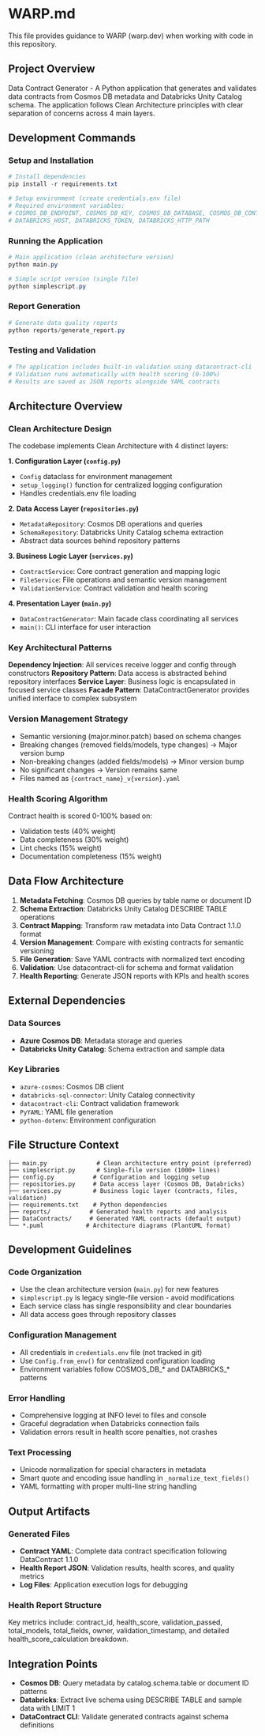 # WARP.md

This file provides guidance to WARP (warp.dev) when working with code in this repository.

## Project Overview

Data Contract Generator - A Python application that generates and validates data contracts from Cosmos DB metadata and Databricks Unity Catalog schema. The application follows Clean Architecture principles with clear separation of concerns across 4 main layers.

## Development Commands

### Setup and Installation
```powershell
# Install dependencies
pip install -r requirements.txt

# Setup environment (create credentials.env file)
# Required environment variables:
# COSMOS_DB_ENDPOINT, COSMOS_DB_KEY, COSMOS_DB_DATABASE, COSMOS_DB_CONTAINER
# DATABRICKS_HOST, DATABRICKS_TOKEN, DATABRICKS_HTTP_PATH
```

### Running the Application
```powershell
# Main application (clean architecture version)
python main.py

# Simple script version (single file)
python simplescript.py
```

### Report Generation
```powershell
# Generate data quality reports
python reports/generate_report.py
```

### Testing and Validation
```powershell
# The application includes built-in validation using datacontract-cli
# Validation runs automatically with health scoring (0-100%)
# Results are saved as JSON reports alongside YAML contracts
```

## Architecture Overview

### Clean Architecture Design
The codebase implements Clean Architecture with 4 distinct layers:

**1. Configuration Layer (`config.py`)**
- `Config` dataclass for environment management
- `setup_logging()` function for centralized logging configuration
- Handles credentials.env file loading

**2. Data Access Layer (`repositories.py`)**
- `MetadataRepository`: Cosmos DB operations and queries
- `SchemaRepository`: Databricks Unity Catalog schema extraction
- Abstract data sources behind repository patterns

**3. Business Logic Layer (`services.py`)**
- `ContractService`: Core contract generation and mapping logic
- `FileService`: File operations and semantic version management
- `ValidationService`: Contract validation and health scoring

**4. Presentation Layer (`main.py`)**
- `DataContractGenerator`: Main facade class coordinating all services
- `main()`: CLI interface for user interaction

### Key Architectural Patterns

**Dependency Injection**: All services receive logger and config through constructors
**Repository Pattern**: Data access is abstracted behind repository interfaces
**Service Layer**: Business logic is encapsulated in focused service classes
**Facade Pattern**: DataContractGenerator provides unified interface to complex subsystem

### Version Management Strategy
- Semantic versioning (major.minor.patch) based on schema changes
- Breaking changes (removed fields/models, type changes) → Major version bump
- Non-breaking changes (added fields/models) → Minor version bump
- No significant changes → Version remains same
- Files named as `{contract_name}_v{version}.yaml`

### Health Scoring Algorithm
Contract health is scored 0-100% based on:
- Validation tests (40% weight)
- Data completeness (30% weight) 
- Lint checks (15% weight)
- Documentation completeness (15% weight)

## Data Flow Architecture

1. **Metadata Fetching**: Cosmos DB queries by table name or document ID
2. **Schema Extraction**: Databricks Unity Catalog DESCRIBE TABLE operations
3. **Contract Mapping**: Transform raw metadata into Data Contract 1.1.0 format
4. **Version Management**: Compare with existing contracts for semantic versioning
5. **File Generation**: Save YAML contracts with normalized text encoding
6. **Validation**: Use datacontract-cli for schema and format validation
7. **Health Reporting**: Generate JSON reports with KPIs and health scores

## External Dependencies

### Data Sources
- **Azure Cosmos DB**: Metadata storage and queries
- **Databricks Unity Catalog**: Schema extraction and sample data

### Key Libraries
- `azure-cosmos`: Cosmos DB client
- `databricks-sql-connector`: Unity Catalog connectivity
- `datacontract-cli`: Contract validation framework
- `PyYAML`: YAML file generation
- `python-dotenv`: Environment configuration

## File Structure Context

```
├── main.py              # Clean architecture entry point (preferred)
├── simplescript.py      # Single-file version (1000+ lines)
├── config.py           # Configuration and logging setup
├── repositories.py     # Data access layer (Cosmos DB, Databricks)
├── services.py         # Business logic layer (contracts, files, validation)
├── requirements.txt    # Python dependencies
├── reports/           # Generated health reports and analysis
├── DataContracts/     # Generated YAML contracts (default output)
└── *.puml            # Architecture diagrams (PlantUML format)
```

## Development Guidelines

### Code Organization
- Use the clean architecture version (`main.py`) for new features
- `simplescript.py` is legacy single-file version - avoid modifications
- Each service class has single responsibility and clear boundaries
- All data access goes through repository classes

### Configuration Management
- All credentials in `credentials.env` file (not tracked in git)
- Use `Config.from_env()` for centralized configuration loading
- Environment variables follow COSMOS_DB_* and DATABRICKS_* patterns

### Error Handling
- Comprehensive logging at INFO level to files and console
- Graceful degradation when Databricks connection fails
- Validation errors result in health score penalties, not crashes

### Text Processing
- Unicode normalization for special characters in metadata
- Smart quote and encoding issue handling in `_normalize_text_fields()`
- YAML formatting with proper multi-line string handling

## Output Artifacts

### Generated Files
- **Contract YAML**: Complete data contract specification following DataContract 1.1.0
- **Health Report JSON**: Validation results, health scores, and quality metrics
- **Log Files**: Application execution logs for debugging

### Health Report Structure
Key metrics include: contract_id, health_score, validation_passed, total_models, total_fields, owner, validation_timestamp, and detailed health_score_calculation breakdown.

## Integration Points

- **Cosmos DB**: Query metadata by catalog.schema.table or document ID patterns
- **Databricks**: Extract live schema using DESCRIBE TABLE and sample data with LIMIT 1
- **DataContract CLI**: Validate generated contracts against schema definitions
